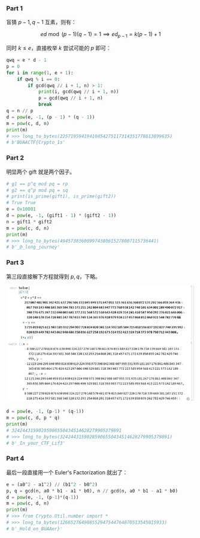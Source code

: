 ### Part 1

盲猜 $p-1,q-1$ 互素，则有：

$$
ed\bmod{(p-1)(q-1)}=1\implies ed_{p-1}=k(p-1)+1
$$

同时 $k\le e$，直接枚举 $k$ 尝试可能的 $p$ 即可：

```python
qwq = e * d - 1
p = 0
for i in range(1, e + 1):
    if qwq % i == 0:
        if gcd(qwq // i + 1, n) > 1:
            print(i, gcd(qwq // i + 1, n))
            p = gcd(qwq // i + 1, n)
            break
q = n // p
d = pow(e, -1, (p - 1) * (q - 1))
m = pow(c, d, n)
print(m)
# >>> long_to_bytes(22571959419410454275117314351778613899635)
# b'BUAACTF{Crypto_1s'
```

### Part 2

明显两个 gift 就是两个因子。

```python
# g1 == p^q mod pq = rp
# g2 == q^p mod pq = sq
# print(is_prime(gift1), is_prime(gift2))
# True True
e = 0x10001
d = pow(e, -1, (gift1 - 1) * (gift2 - 1))
n = gift1 * gift2
m = pow(c, d, n)
print(m)
# >>> long_to_bytes(494573836009974380615278007115736441)
# b'_@_long_journey'
```

### Part 3

第三段直接解下方程就得到 $p, q$，下略。

![](crypto_eztr3.png)

```python
d = pow(e, -1, (p-1) * (q-1))
m = pow(c, d, p * q)
print(m)
# 32424431590285906550434514628279905379891
# >>> long_to_bytes(32424431590285906550434514628279905379891)
# b'_In_your_CTF_Lif3'
```

### Part 4

最后一段直接用一个 Euler's Factorization 就出了：

```python
e = (a0^2 - a1^2) // (b1^2 - b0^2)
p, q = gcd(n, a0 * b1 - a1 * b0), n // gcd(n, a0 * b1 - a1 * b0)
d = pow(e, -1, (p-1)*(q-1))
m = pow(c, d, n)
print(m)
# >>> from Crypto.Util.number import *
# >>> long_to_bytes(126652764908552947544764870513545015933)
# b'_Hold_on_BUAAer}'
```